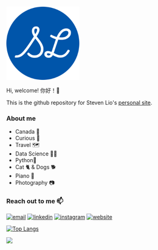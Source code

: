 ![icon](/themes/congo/static/android-chrome-192x192.png)

Hi, welcome! 你好！👋

This is the github repository for Steven Lio's [personal site](https://stevenlio88.github.io/Portfolio/).

### About me 
- Canada 🍁
- Curious 🦧
- Travel 🗺️
- Data Science 👨‍💻
- Python🐍
- Cat 🐈 & Dogs 🐕
- Piano 🎹
- Photography 📷

### Reach out to me 📫

[![email](https://img.shields.io/badge/-email-red?&logo=Gmail&logoColor=white)](mailto:stevenlio88@gmail.com)
[![linkedin](https://img.shields.io/badge/-linkedin-blue?&logo=Linkedin&logoColor=white)](https://www.linkedin.com/in/steven-lio/)
[![instagram](https://img.shields.io/badge/-instagram-yellow?&logo=Instagram&logoColor=white)](https://www.instagram.com/stevenlio/)
[![website](https://img.shields.io/badge/-website-purple?&logo=Hugo&logoColor=white)](https://stevenlio88.github.io/Portfolio/)

[![Top Langs](https://github-readme-stats.vercel.app/api/top-langs/?username=stevenlio88&layout=compact)](https://github.com/stevenlio88)

![](https://komarev.com/ghpvc/?username=stevenlio88&color=grey)
